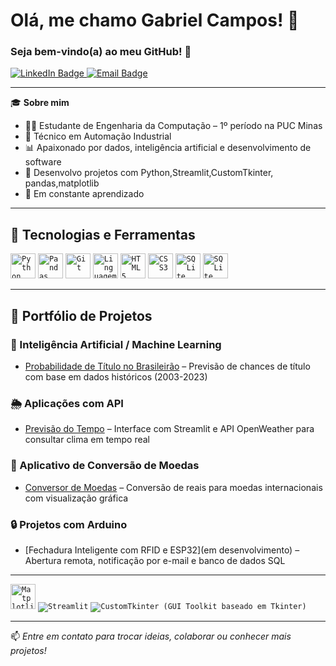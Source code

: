 # Olá, me chamo **Gabriel Campos**! 👋  
### Seja bem-vindo(a) ao meu GitHub! 🚀

<p align="left">
  <a href="www.linkedin.com/in/gabrielcamposdev" target="_blank">
    <img src="https://img.shields.io/badge/LinkedIn-0077B5?style=for-the-badge&logo=linkedin&logoColor=white" alt="LinkedIn Badge"/>
  </a>
  <a href="mailto:gabriel@email.com" target="_blank">
    <img src="https://img.shields.io/badge/Email-D14836?style=for-the-badge&logo=gmail&logoColor=white" alt="Email Badge"/>
  </a>
</p>

---

🎓 **Sobre mim**  
- 👨‍💻 Estudante de Engenharia da Computação – 1º período na PUC Minas  
- 🧠 Técnico em Automação Industrial  
- 📊 Apaixonado por dados, inteligência artificial e desenvolvimento de software
- 🔧 Desenvolvo projetos com Python,Streamlit,CustomTkinter, pandas,matplotlib
- 🚀 Em constante aprendizado

---

## 🚀 Tecnologias e Ferramentas


<code><img src="https://cdn.jsdelivr.net/gh/devicons/devicon/icons/python/python-original.svg" width="40" height="40" title="Python"/></code>
<code><img src="https://cdn.jsdelivr.net/gh/devicons/devicon/icons/pandas/pandas-original.svg" width="40" height="40" title="Pandas"/></code>
<code><img src="https://cdn.jsdelivr.net/gh/devicons/devicon/icons/git/git-original.svg" width="40" height="40" title="Git"></code>
<code><img src="https://cdn.jsdelivr.net/gh/devicons/devicon/icons/c/c-original.svg" width="40" height="40" title="Linguagem C"></code>
<code><img src="https://cdn.jsdelivr.net/gh/devicons/devicon/icons/html5/html5-original.svg" width="40" height="40" title="HTML5"></code>
<code><img src="https://cdn.jsdelivr.net/gh/devicons/devicon/icons/css3/css3-original.svg" width="40" height="40" title="CSS3"></code>
<code><img src="https://cdn.jsdelivr.net/gh/devicons/devicon/icons/javascript/javascript-original.svg" width="40" height="40" title="SQLite"></code>
<code><img src="https://cdn.jsdelivr.net/gh/devicons/devicon/icons/sqlite/sqlite-original.svg" width="40" height="40" title="SQLite"></code>


---

## 📂 Portfólio de Projetos

### 🧠 Inteligência Artificial / Machine Learning  
- [Probabilidade de Título no Brasileirão](https://github.com/gabrielcampos-dev/brasileirao-ml-campeao) – Previsão de chances de título com base em dados históricos (2003-2023)

### 🌦️ Aplicações com API  
- [Previsão do Tempo](https://github.com/gabrielcampos-dev/previsao-tempo) – Interface com Streamlit e API OpenWeather para consultar clima em tempo real

### 💱 Aplicativo de Conversão de Moedas  
- [Conversor de Moedas](https://github.com/gabrielcampos-dev/conversor-moedas) – Conversão de reais para moedas internacionais com visualização gráfica

### 🔒 Projetos com Arduino  
- [Fechadura Inteligente com RFID e ESP32](em desenvolvimento) – Abertura remota, notificação por e-mail e banco de dados SQL

---

<code><img src="https://cdn.jsdelivr.net/gh/devicons/devicon/icons/matplotlib/matplotlib-original.svg" width="40" height="40" title="Matplotlib"/></code>
<code><img src="https://img.shields.io/badge/Streamlit-FF4B4B?style=flat-square&logo=streamlit&logoColor=white" title="Streamlit"/></code>
<code><img src="https://img.shields.io/badge/CustomTkinter-2E2E2E?style=flat-square&logo=python&logoColor=white" title="CustomTkinter (GUI Toolkit baseado em Tkinter)"/></code>

---

📫 _Entre em contato para trocar ideias, colaborar ou conhecer mais projetos!_
